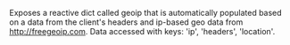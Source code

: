 Exposes a reactive dict called geoip that is automatically populated based on a data from the client's headers and ip-based geo data from http://freegeoip.com. Data accessed with keys: 'ip', 'headers', 'location'.
